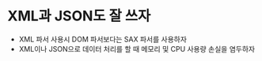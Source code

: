 # XML과 JSON도 잘 쓰자
- XML 파서 사용시 DOM 파서보다는 SAX 파서를 사용하자
- XML이나 JSON으로 데이터 처리를 할 때 메모리 및 CPU 사용량 손실을 염두하자